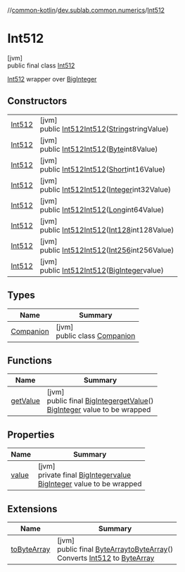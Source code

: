 //[common-kotlin](../../../index.md)/[dev.sublab.common.numerics](../index.md)/[Int512](index.md)

# Int512

[jvm]\
public final class [Int512](index.md)

[Int512](index.md) wrapper over [BigInteger](https://docs.oracle.com/javase/8/docs/api/java/math/BigInteger.html)

## Constructors

| | |
|---|---|
| [Int512](-int512.md) | [jvm]<br>public [Int512](index.md)[Int512](-int512.md)([String](https://docs.oracle.com/javase/8/docs/api/java/lang/String.html)stringValue) |
| [Int512](-int512.md) | [jvm]<br>public [Int512](index.md)[Int512](-int512.md)([Byte](https://docs.oracle.com/javase/8/docs/api/java/lang/Byte.html)int8Value) |
| [Int512](-int512.md) | [jvm]<br>public [Int512](index.md)[Int512](-int512.md)([Short](https://docs.oracle.com/javase/8/docs/api/java/lang/Short.html)int16Value) |
| [Int512](-int512.md) | [jvm]<br>public [Int512](index.md)[Int512](-int512.md)([Integer](https://docs.oracle.com/javase/8/docs/api/java/lang/Integer.html)int32Value) |
| [Int512](-int512.md) | [jvm]<br>public [Int512](index.md)[Int512](-int512.md)([Long](https://docs.oracle.com/javase/8/docs/api/java/lang/Long.html)int64Value) |
| [Int512](-int512.md) | [jvm]<br>public [Int512](index.md)[Int512](-int512.md)([Int128](../-int128/index.md)int128Value) |
| [Int512](-int512.md) | [jvm]<br>public [Int512](index.md)[Int512](-int512.md)([Int256](../-int256/index.md)int256Value) |
| [Int512](-int512.md) | [jvm]<br>public [Int512](index.md)[Int512](-int512.md)([BigInteger](https://docs.oracle.com/javase/8/docs/api/java/math/BigInteger.html)value) |

## Types

| Name | Summary |
|---|---|
| [Companion](-companion/index.md) | [jvm]<br>public class [Companion](-companion/index.md) |

## Functions

| Name | Summary |
|---|---|
| [getValue](get-value.md) | [jvm]<br>public final [BigInteger](https://docs.oracle.com/javase/8/docs/api/java/math/BigInteger.html)[getValue](get-value.md)()<br>[BigInteger](https://docs.oracle.com/javase/8/docs/api/java/math/BigInteger.html) value to be wrapped |

## Properties

| Name | Summary |
|---|---|
| [value](index.md#557269254%2FProperties%2F-1216412040) | [jvm]<br>private final [BigInteger](https://docs.oracle.com/javase/8/docs/api/java/math/BigInteger.html)[value](index.md#557269254%2FProperties%2F-1216412040)<br>[BigInteger](https://docs.oracle.com/javase/8/docs/api/java/math/BigInteger.html) value to be wrapped |

## Extensions

| Name | Summary |
|---|---|
| [toByteArray](index.md#1963647016%2FExtensions%2F-1216412040) | [jvm]<br>public final [ByteArray](https://kotlinlang.org/api/latest/jvm/stdlib/kotlin/-byte-array/index.html)[toByteArray](index.md#1963647016%2FExtensions%2F-1216412040)()<br>Converts [Int512](index.md) to [ByteArray](https://kotlinlang.org/api/latest/jvm/stdlib/kotlin/-byte-array/index.html) |
